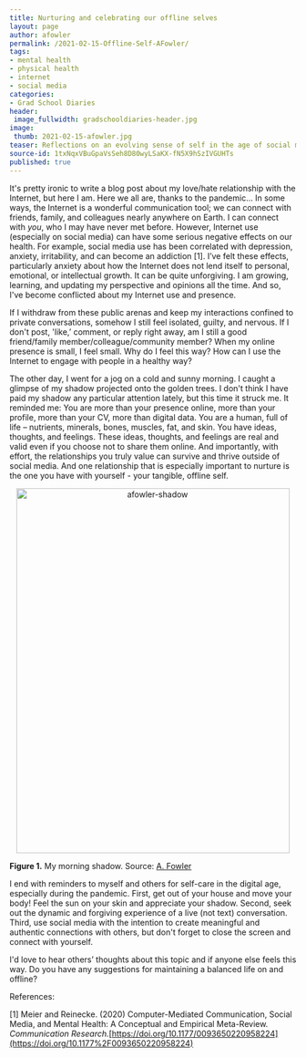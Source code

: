 ```yaml
---
title: Nurturing and celebrating our offline selves
layout: page
author: afowler
permalink: /2021-02-15-Offline-Self-AFowler/
tags:
- mental health
- physical health
- internet
- social media
categories:
- Grad School Diaries
header:
 image_fullwidth: gradschooldiaries-header.jpg
image:
 thumb: 2021-02-15-afowler.jpg
teaser: Reflections on an evolving sense of self in the age of social media and COVID.
source-id: 1txNqxVBuGpaVsSeh8D80wyLSaKX-fN5X9hSzIVGUHTs
published: true
---
```


It's pretty ironic to write a blog post about my love/hate relationship with the Internet, but here I am. Here we all are, thanks to the pandemic... In some ways, the Internet is a wonderful communication tool; we can connect with friends, family, and colleagues nearly anywhere on Earth. I can connect with *you*, who I may have never met before. However, Internet use (especially on social media) can have some serious negative effects on our health. For example, social media use has been correlated with depression, anxiety, irritability, and can become an addiction [1]. I’ve felt these effects, particularly anxiety about how the Internet does not lend itself to personal, emotional, or intellectual growth. It can be quite unforgiving. I am growing, learning, and updating my perspective and opinions all the time. And so, I've become conflicted about my Internet use and presence.

If I withdraw from these public arenas and keep my interactions confined to private conversations, somehow I still feel isolated, guilty, and nervous. If I don't post, 'like,’ comment, or reply right away, am I still a good friend/family member/colleague/community member? When my online presence is small, I feel small. Why do I feel this way? How can I use the Internet to engage with people in a healthy way? 

The other day, I went for a jog on a cold and sunny morning. I caught a glimpse of my shadow projected onto the golden trees. I don't think I have paid my shadow any particular attention lately, but this time it struck me. It reminded me: You are more than your presence online, more than your profile, more than your CV, more than digital data. You are a human, full of life – nutrients, minerals, bones, muscles, fat, and skin. You have ideas, thoughts, and feelings. These ideas, thoughts, and feelings are real and valid even if you choose not to share them online. And importantly, with effort, the relationships you truly value can survive and thrive outside of social media. And one relationship that is especially important to nurture is the one you have with yourself - your tangible, offline self. 

<center><a data-flickr-embed="true" href="https://www.flickr.com/photos/139839751@N06/50894696342/in/dateposted-public/" title="afowler-shadow"><img src="https://live.staticflickr.com/65535/50894696342_dcd429cb2d_z.jpg" width="480" height="640" alt="afowler-shadow"></a><script async src="//embedr.flickr.com/assets/client-code.js" charset="utf-8"></script></center>

**Figure 1.** My morning shadow. Source: [A. Fowler](http://thatslifesci.com/authors/afowler/)

I end with reminders to myself and others for self-care in the digital age, especially during the pandemic. First, get out of your house and move your body! Feel the sun on your skin and appreciate your shadow. Second, seek out the dynamic and forgiving experience of a live (not text) conversation. Third, use social media with the intention to create meaningful and authentic connections with others, but don't forget to close the screen and connect with yourself. 

I'd love to hear others’ thoughts about this topic and if anyone else feels this way. Do you have any suggestions for maintaining a balanced life on and offline? 

References: 

[1]  Meier and Reinecke. (2020) Computer-Mediated Communication, Social Media, and Mental Health: A Conceptual and Empirical Meta-Review. *Communication Research.*[https://doi.org/10.1177/0093650220958224](https://doi.org/10.1177%2F0093650220958224)
